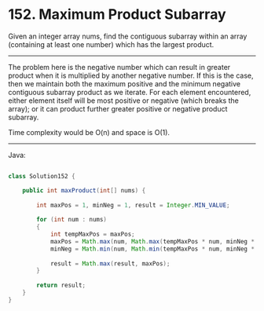 # 152. Maximum Product Subarray

Given an integer array nums, find the contiguous subarray within an array
(containing at least one number) which has the largest product.

---

The problem here is the negative number which can result in greater product
when it is multiplied by another negative number. If this is the case, then we
maintain both the maximum positive and the minimum negative contiguous subarray
product as we iterate. For each element encountered, either element itself will
be most positive or negative (which breaks the array); or it can product
further greater positive or negative product subarray. 

Time complexity would be O(n) and space is O(1).

---

Java:

```java

class Solution152 {

    public int maxProduct(int[] nums) {
        
        int maxPos = 1, minNeg = 1, result = Integer.MIN_VALUE;
        
        for (int num : nums)
        {
            int tempMaxPos = maxPos;
            maxPos = Math.max(num, Math.max(tempMaxPos * num, minNeg * num));
            minNeg = Math.min(num, Math.min(tempMaxPos * num, minNeg * num));
            
            result = Math.max(result, maxPos);
        }
        
        return result;
    }
}

```
